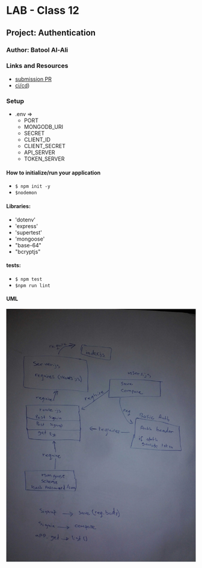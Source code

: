 
# LAB - Class 12

## Project: Authentication

### Author: Batool Al-Ali

### Links and Resources

- [submission PR](https://github.com/batool-alali-401-advanced-javascript/Authentication/pull/4)
- [ci/cd](https://github.com/batool-alali-401-advanced-javascript/Authentication/runs/747741475)) 


### Setup
- .env => 
    - PORT
    - MONGODB_URI
    - SECRET
    - CLIENT_ID
    - CLIENT_SECRET
    - API_SERVER
    - TOKEN_SERVER

#### How to initialize/run your application 
- `$ npm init -y`
- `$nodemon`

#### Libraries:
- 'dotenv'
- 'express'
- 'supertest' 
- 'mongoose'
- "base-64"
- "bcryptjs"


#### tests:
- `$ npm test`
- `$npm run lint`


#### UML
![UML Diagram](UML1.jpg)